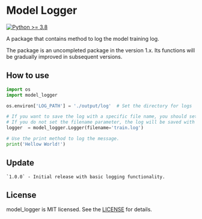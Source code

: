 # Model Logger

[![Python >= 3.8](https://img.shields.io/badge/python->=3.8-blue.svg)](https://www.python.org/downloads/release/)

A package that contains method to log the model training log.

The package is an uncompleted package in the version 1.x. Its functions will be gradually improved in subsequent versions.

## How to use


```python
import os
import model_logger

os.environ['LOG_PATH'] = './output/log'  # Set the directory for logs

# If you want to save the log with a specific file name, you should set the filename parameter.
# If you do not set the filename parameter, the log will be saved with a datatime name.
logger  = model_logger.Logger(filename='train.log')

# Use the print method to log the message.
print('Hellow World!')
```

## Update
    `1.0.0` - Initial release with basic logging functionality.

## License

model_logger is MIT licensed. See the [LICENSE](LICENSE) for details.